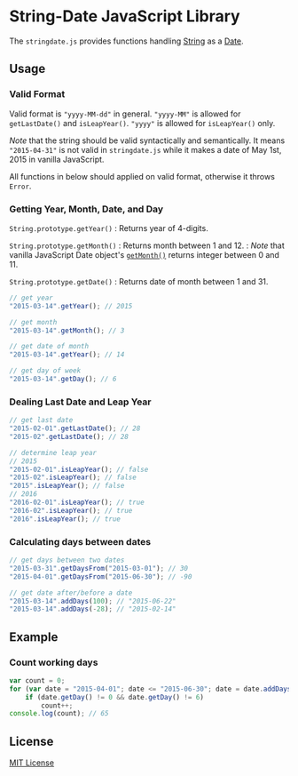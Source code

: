 String-Date JavaScript Library
========================================

The `stringdate.js` provides functions handling [String][mdn-string] as a [Date][mdn-date].

Usage
----------------------------------------

### Valid Format

Valid format is `"yyyy-MM-dd"` in general. `"yyyy-MM"` is allowed for `getLastDate()` and `isLeapYear()`. `"yyyy"` is allowed for `isLeapYear()` only.

*Note* that the string should be valid syntactically and semantically. It means `"2015-04-31"` is not valid in `stringdate.js` while it makes a date of May 1st, 2015 in vanilla JavaScript.

All functions in below should applied on valid format, otherwise it throws `Error`.

### Getting Year, Month, Date, and Day

`String.prototype.getYear()`
: Returns year of 4-digits.

`String.prototype.getMonth()`
: Returns month between 1 and 12.
: *Note* that vanilla JavaScript Date object's [`getMonth()`][mdn-date-getmonth] returns integer between 0 and 11.

`String.prototype.getDate()`
: Returns date of month between 1 and 31.

```javascript
// get year
"2015-03-14".getYear(); // 2015

// get month
"2015-03-14".getMonth(); // 3

// get date of month
"2015-03-14".getYear(); // 14

// get day of week
"2015-03-14".getDay(); // 6
```

### Dealing Last Date and Leap Year

```javascript
// get last date
"2015-02-01".getLastDate(); // 28
"2015-02".getLastDate(); // 28

// determine leap year
// 2015
"2015-02-01".isLeapYear(); // false
"2015-02".isLeapYear(); // false
"2015".isLeapYear(); // false
// 2016
"2016-02-01".isLeapYear(); // true
"2016-02".isLeapYear(); // true
"2016".isLeapYear(); // true
```
### Calculating days between dates

```javascript
// get days between two dates
"2015-03-31".getDaysFrom("2015-03-01"); // 30
"2015-04-01".getDaysFrom("2015-06-30"); // -90

// get date after/before a date
"2015-03-14".addDays(100); // "2015-06-22"
"2015-03-14".addDays(-28); // "2015-02-14"
```

Example
----------------------------------------

### Count working days

```javascript
var count = 0;
for (var date = "2015-04-01"; date <= "2015-06-30"; date = date.addDays(1))
    if (date.getDay() != 0 && date.getDay() != 6)
        count++;
console.log(count); // 65
```

License
----------------------------------------

[MIT License](http://opensource.org/licenses/MIT)

[mdn-string]: http://developer.mozilla.org/en-US/docs/Web/JavaScript/Reference/Global_Objects/String
[mdn-date]: http://developer.mozilla.org/en-US/docs/Web/JavaScript/Reference/Global_Objects/Date
[mdn-date-getmonth]: http://developer.mozilla.org/en-US/docs/Web/JavaScript/Reference/Global_Objects/Date/getMonth
